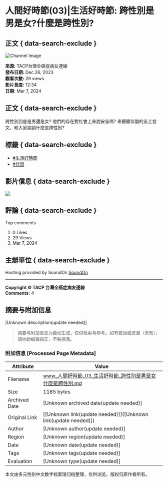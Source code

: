 # 人間好時節(03)|生活好時節: 跨性別是男是女?什麼是跨性別?

## 正文 { data-search-exclude }


![Channel Image](https://i.ytimg.com/an/pLdCfOtjFHMonEgbbtQi7Q/featured_channel.jpg?v=6181055f)

**來源:** TACP台灣全癌症病友連線  
**發布日期:** Dec 26, 2023  
**觀看次數:** 29 views  
**影片長度:** 12:34  
**日期:** Mar 7, 2024  

## 正文 { data-search-exclude }

跨性別到底是男還是女? 他們的存在對社會上來說安全嗎? 來聽聽伴盟的志工宜文，和大家談談什麼是跨性別?

## 標籤   { data-search-exclude }

- [#生活好時節](https://www.youtube.com/results?search_query=%23%E7%94%9F%E6%B4%BB%E5%A5%BD%E6%99%82%E7%AF%80) 
- [#伴盟](https://www.youtube.com/results?search_query=%23%E4%BC%B4%E7%9B%9F) 

## 影片信息 { data-search-exclude }

[![](https://yt3.ggpht.com/l8lNwAU0omBE5JBxk0GyeIvpI1DwML8sFKdUKqT1d9NIgUlLgiqL_wgiRiUbZRcdPgjAWpm-AyU=s48-c-k-c0x00ffffff-no-rj)](https://www.youtube.com/@tacp754)

## 評論 { data-search-exclude }

Top comments

1. 0 Likes  
2. 29 Views  
3. Mar 7, 2024 

## 主辦單位 { data-search-exclude }

Hosting provided by SoundOn [SoundOn](https://www.soundon.fm/)

---

**Copyright © TACP 台灣全癌症病友連線**  
**Comments:** 4
<!-- tcd_original_link https://www.youtube.com/watch?v=K5V2bmcgXh8 -->


## 摘要与附加信息

<!-- tcd_abstract -->
[Unknown description(update needed)]
<!-- tcd_abstract_end -->

> 摘要与附加信息为自动生成，仅供检索与参考。如有错误或遗漏（未知），请协助编辑指正，不胜感激。

### 附加信息 [Processed Page Metadata]

| Attribute       | Value                                  |
|-----------------|----------------------------------------|
| Filename        | www_人間好時節_03_生活好時節_跨性別是男是女什麼是跨性別.md                             |
| Size            | 1185 bytes                           |
| Archived Date   | [Unknown archived date(update needed)]                             |
| Original Link   | [[Unknown link(update needed)]]([Unknown link(update needed)])                       |
| Author          | [Unknown author(update needed)]                               |
| Region          | [Unknown region(update needed)]                               |
| Date            | [Unknown date(update needed)]                                 |
| Tags            | [Unknown tags(update needed)]                                 |
| Evaluation            | [Unknown type(update needed)]                                 |
<!-- tcd_table_end -->

本文由多元性别中文数字档案馆归档整理，仅供浏览。版权归原作者所有。
